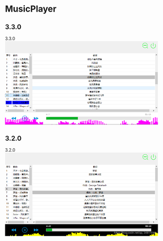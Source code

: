 # MusicPlayer
## 3.3.0
3.3.0
![运行效果](https://github.com/guidestars/images/blob/master/20191227155722827.jpg)
## 3.2.0
3.2.0
![运行效果](https://github.com/guidestars/images/blob/master/20191224155722827.png)
